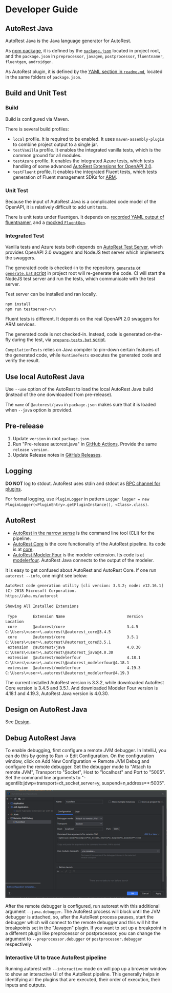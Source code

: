 # Developer Guide

## AutoRest Java

AutoRest Java is the Java language generator for AutoRest.

As [npm package](https://github.com/Azure/autorest/blob/main/docs/developer/writing-an-extension.md), it is defined by the [`package.json`](https://github.com/Azure/autorest.java/blob/main/package.json) located in project root, and the `package.json` in `preprocessor`, `javagen`, `postprocessor`, `fluentnamer`, `fluentgen`, `androidgen`.

As AutoRest plugin, it is defined by the [YAML section in `readme.md`](https://github.com/Azure/autorest.java/blob/main/javagen/readme.md), located in the same folders of `package.json`.

## Build and Unit Test

### Build

Build is configured via Maven.

There is several build profiles:
- `local` profile. It is required to be enabled. It uses `maven-assembly-plugin` to combine project output to a single jar.
- `testVanilla` profile. It enables the integrated vanilla tests, which is the common ground for all modules.
- `testAzure` profile. It enables the integrated Azure tests, which tests handling of some advanced [AutoRest Extensions for OpenAPI 2.0](https://github.com/Azure/autorest/blob/main/docs/extensions/readme.md).
- `testFluent` profile. It enables the integrated Fluent tests, which tests generation of Fluent management SDKs for [ARM](https://docs.microsoft.com/azure/azure-resource-manager/management/overview).

### Unit Test

Because the input of AutoRest Java is a complicated code model of the OpenAPI, it is relatively difficult to add unit tests.

There is unit tests under fluentgen. It depends on [recorded YAML output of fluentnamer](https://github.com/Azure/autorest.java/blob/v4.0.34/fluentgen/src/test/resources/code-model-fluentnamer-locks.yaml), and a [mocked `FluentGen`](https://github.com/Azure/autorest.java/blob/v4.0.34/fluentgen/src/test/java/com/azure/autorest/fluent/TestUtils.java#L39-L79).

### Integrated Test

Vanilla tests and Azure tests both depends on [AutoRest Test Server](https://github.com/Azure/autorest.testserver), which provides OpenAPI 2.0 swaggers and NodeJS test server which implements the swaggers.

The generated code is checked-in to the repository. [`generate` or `generate.bat` script](https://github.com/Azure/autorest.java/blob/main/generate) in project root will re-generate the code.
CI will start the NodeJS test server and run the tests, which communicate with the test server.

Test server can be installed and ran locally.
```
npm install
npm run testserver-run
```

Fluent tests is different. It depends on the real OpenAPI 2.0 swaggers for ARM services.

The generated code is not checked-in. Instead, code is generated on-the-fly during the test, via [`prepare-tests.bat` script](https://github.com/Azure/autorest.java/blob/main/fluent-tests/prepare-tests.bat).

`CompilationTests` relies on Java compiler to pin-down certain features of the generated code, while `RuntimeTests` executes the generated code and verify the result.

## Use local AutoRest Java

Use `--use` option of the AutoRest to load the local AutoRest Java build (instead of the one downloaded from pre-release).

The `name` of `@autorest/java` in `package.json` makes sure that it is loaded when `--java` option is provided.

## Pre-release

1. Update `version` in root `package.json`.
2. Run "Pre-release autorest.java" in [GitHub Actions](https://github.com/Azure/autorest.java/actions). Provide the same `release version`.
3. Update Release notes in [GitHub Releases](https://github.com/Azure/autorest.java/releases).

## Logging

**DO NOT** log to stdout. AutoRest uses stdin and stdout as [RPC channel for plugins](https://github.com/Azure/autorest/blob/main/docs/developer/writing-an-extension.md#rpc-channel).

For formal logging, use `PluginLogger` in pattern `Logger logger = new PluginLogger(<PluginEntry>.getPluginInstance(), <Class>.class)`.

## AutoRest

- [AutoRest in the narrow sense](https://www.npmjs.com/package/autorest) is the command line tool (CLI) for the pipeline.
- [AutoRest Core](https://www.npmjs.com/package/@autorest/core) is the core functionality of the AutoRest pipeline. Its code is at [core](https://github.com/Azure/autorest/tree/main/packages/extensions/core). 
- [AutoRest Modeler Four](https://www.npmjs.com/package/@autorest/modelerfour) is the modeler extension. Its code is at [modelerfour](https://github.com/Azure/autorest/tree/main/packages/extensions/modelerfour). AutoRest Java connects to the output of the modeler.

It is easy to get confused about AutoRest and AutoRest Core.
If one run `autorest --info`, one might see below:
```
AutoRest code generation utility [cli version: 3.3.2; node: v12.16.1]
(C) 2018 Microsoft Corporation.
https://aka.ms/autorest

Showing All Installed Extensions

 Type       Extension Name                           Version      Location
 core       @autorest/core                           3.4.5        C:\Users\<user>\.autorest\@autorest_core@3.4.5
 core       @autorest/core                           3.5.1        C:\Users\<user>\.autorest\@autorest_core@3.5.1
 extension  @autorest/java                           4.0.30       C:\Users\<user>\.autorest\@autorest_java@4.0.30
 extension  @autorest/modelerfour                    4.18.1       C:\Users\<user>\.autorest\@autorest_modelerfour@4.18.1
 extension  @autorest/modelerfour                    4.19.3       C:\Users\<user>\.autorest\@autorest_modelerfour@4.19.3
```

The current installed AutoRest version is 3.3.2, while downloaded AutoRest Core version is 3.4.5 and 3.5.1.
And downloaded Modeler Four version is 4.18.1 and 4.19.3, AutoRest Java version is 4.0.30.

## Design on AutoRest Java

See [Design](./design.md).

## Debug AutoRest Java

To enable debugging, first configure a remote JVM debugger. In IntelliJ, you can do this by going to
Run -> Edit Configuration. On the configuration window, click on Add New Configuration -> Remote JVM Debug and 
configure the remote debugger. Set the debugger mode to "Attach to remote JVM", Transport to "Socket", Host to 
"localhost" and Port to "5005". Set the command line arguments to "-agentlib:jdwp=transport=dt_socket,server=y,
suspend=n,address=*:5005".

![img.png](https://raw.githubusercontent.com/Azure/autorest.java/main/docs/images/remote-debugger-config.png)

After the remote debugger is configured, run autorest with this additional argument `--java.debugger`. The AutoRest 
process will block until the JVM debugger is attached, so, after the AutoRest process pauses, start the debugger 
which will connect to the remote debugger and this will hit the breakpoints set in the "Javagen" plugin. If you want 
to set up a breakpoint in a different plugin like preprocessor or postprocessor, you can change the argument to 
`--preprocessor.debugger` or `postprocessor.debugger` respectively.


### Interactive UI to trace AutoRest pipeline

Running autorest with `--interactive` mode on will pop up a browser window to show an interactive UI of the AutoRest 
pipeline. This generally helps in identifying all the plugins that are executed, their order of execution, their 
inputs and outputs.

